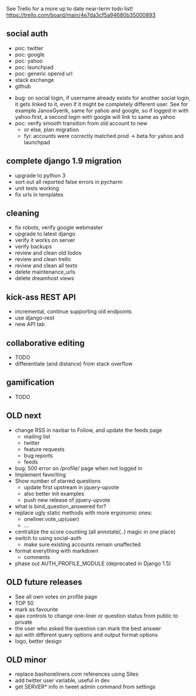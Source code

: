 See Trello for a more up to date near-term todo list!
https://trello.com/board/main/4e7da3cf5a94680b35000893

social auth
-----------
+ poc: twitter
+ poc: google
+ poc: yahoo
+ poc: launchpad
+ poc: generic openid url
+ stack exchange
+ github
- bug: on social login, if username already exists for another social login,
    it gets linked to it, even if it might be completely different user.
    See for example JanosGyerik, same for yahoo and google, so if logged in
    with yahoo first, a second login with google will link to same as yahoo
- poc: verify smooth transition from old account to new
    - or else, plan migration
    - fyi: accounts were correctly matched prod -> beta for yahoo and launchpad


complete django 1.9 migration
-----------------------------
- upgrade to python 3
- sort out all reported false errors in pycharm
- unit tests working
- fix urls in templates


cleaning
--------
- fix robots, verify google webmaster
- upgrade to latest django
- verify it works on server
- verify backups
- review and clean old todos
- review and clean trello
- review and clean all texts
- delete maintenance_urls
- delete dreamhost views


kick-ass REST API
-----------------
- incremental, continue supporting old endpoints
- use django-rest
- new API tab


collaborative editing
---------------------
- TODO
- differentiate (and distance) from stack overflow


gamification
------------
- TODO


OLD next
--------
- change RSS in navbar to Follow, and update the feeds page
    - mailing list
    - twitter
    - feature requests
    - bug reports
    - feeds
- bug: 500 error on /profile/ page when not logged in
- Implement favoriting
- Show number of starred questions
    - update first upstream in jquery-upvote
    - also better init examples
    - push new release of jquery-upvote
- what is bind_question_answered for?
- replace ugly static methods with more ergonomic ones:
    - oneliner.vote_up(user)
    - ...
- centralize the score counting (all annotate(..) magic in one place)
- switch to using social-auth
    - make sure existing accounts remain unaffected
- format everything with markdown
    - comments
- phase out AUTH_PROFILE_MODULE (deprecated in Django 1.5)


OLD future releases
-------------------
- See all own votes on profile page
- TOP 50
- mark as favourite
- ajax controls to change one-liner or question status from public to private
- the user who asked the question can mark the best answer
- api with different query options and output format options
- logo, better design


OLD minor
---------
- replace bashoneliners.com references using Sites
- add twitter user variable, useful in dev
- get SERVER* info in tweet admin command from settings
